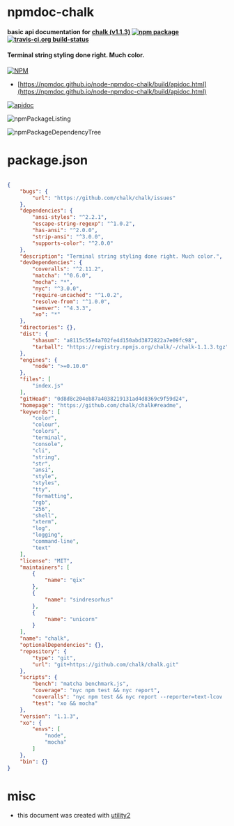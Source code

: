 # npmdoc-chalk

#### basic api documentation for  [chalk (v1.1.3)](https://github.com/chalk/chalk#readme)  [![npm package](https://img.shields.io/npm/v/npmdoc-chalk.svg?style=flat-square)](https://www.npmjs.org/package/npmdoc-chalk) [![travis-ci.org build-status](https://api.travis-ci.org/npmdoc/node-npmdoc-chalk.svg)](https://travis-ci.org/npmdoc/node-npmdoc-chalk)

#### Terminal string styling done right. Much color.

[![NPM](https://nodei.co/npm/chalk.png?downloads=true&downloadRank=true&stars=true)](https://www.npmjs.com/package/chalk)

- [https://npmdoc.github.io/node-npmdoc-chalk/build/apidoc.html](https://npmdoc.github.io/node-npmdoc-chalk/build/apidoc.html)

[![apidoc](https://npmdoc.github.io/node-npmdoc-chalk/build/screenCapture.buildCi.browser.%252Ftmp%252Fbuild%252Fapidoc.html.png)](https://npmdoc.github.io/node-npmdoc-chalk/build/apidoc.html)

![npmPackageListing](https://npmdoc.github.io/node-npmdoc-chalk/build/screenCapture.npmPackageListing.svg)

![npmPackageDependencyTree](https://npmdoc.github.io/node-npmdoc-chalk/build/screenCapture.npmPackageDependencyTree.svg)



# package.json

```json

{
    "bugs": {
        "url": "https://github.com/chalk/chalk/issues"
    },
    "dependencies": {
        "ansi-styles": "^2.2.1",
        "escape-string-regexp": "^1.0.2",
        "has-ansi": "^2.0.0",
        "strip-ansi": "^3.0.0",
        "supports-color": "^2.0.0"
    },
    "description": "Terminal string styling done right. Much color.",
    "devDependencies": {
        "coveralls": "^2.11.2",
        "matcha": "^0.6.0",
        "mocha": "*",
        "nyc": "^3.0.0",
        "require-uncached": "^1.0.2",
        "resolve-from": "^1.0.0",
        "semver": "^4.3.3",
        "xo": "*"
    },
    "directories": {},
    "dist": {
        "shasum": "a8115c55e4a702fe4d150abd3872822a7e09fc98",
        "tarball": "https://registry.npmjs.org/chalk/-/chalk-1.1.3.tgz"
    },
    "engines": {
        "node": ">=0.10.0"
    },
    "files": [
        "index.js"
    ],
    "gitHead": "0d8d8c204eb87a4038219131ad4d8369c9f59d24",
    "homepage": "https://github.com/chalk/chalk#readme",
    "keywords": [
        "color",
        "colour",
        "colors",
        "terminal",
        "console",
        "cli",
        "string",
        "str",
        "ansi",
        "style",
        "styles",
        "tty",
        "formatting",
        "rgb",
        "256",
        "shell",
        "xterm",
        "log",
        "logging",
        "command-line",
        "text"
    ],
    "license": "MIT",
    "maintainers": [
        {
            "name": "qix"
        },
        {
            "name": "sindresorhus"
        },
        {
            "name": "unicorn"
        }
    ],
    "name": "chalk",
    "optionalDependencies": {},
    "repository": {
        "type": "git",
        "url": "git+https://github.com/chalk/chalk.git"
    },
    "scripts": {
        "bench": "matcha benchmark.js",
        "coverage": "nyc npm test && nyc report",
        "coveralls": "nyc npm test && nyc report --reporter=text-lcov | coveralls",
        "test": "xo && mocha"
    },
    "version": "1.1.3",
    "xo": {
        "envs": [
            "node",
            "mocha"
        ]
    },
    "bin": {}
}
```



# misc
- this document was created with [utility2](https://github.com/kaizhu256/node-utility2)
